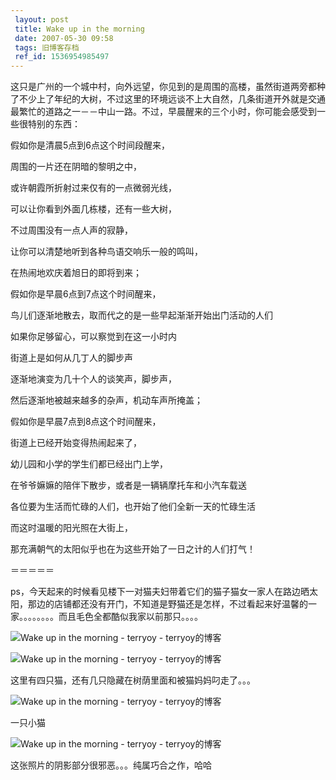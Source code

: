 ```yaml
---
 layout: post
 title: Wake up in the morning
 date: 2007-05-30 09:58
 tags: 旧博客存档
 ref_id: 1536954985497
---
```

这只是广州的一个城中村，向外远望，你见到的是周围的高楼，虽然街道两旁都种了不少上了年纪的大树，不过这里的环境远谈不上大自然，几条街道开外就是交通最繁忙的道路之一－－中山一路。不过，早晨醒来的三个小时，你可能会感受到一些很特别的东西：



假如你是清晨5点到6点这个时间段醒来，

周围的一片还在阴暗的黎明之中，

或许朝霞所折射过来仅有的一点微弱光线，

可以让你看到外面几栋楼，还有一些大树，

不过周围没有一点人声的寂静，

让你可以清楚地听到各种鸟语交响乐一般的鸣叫，

在热闹地欢庆着旭日的即将到来；



假如你是早晨6点到7点这个时间醒来，

鸟儿们逐渐地散去，取而代之的是一些早起渐渐开始出门活动的人们

如果你足够留心，可以察觉到在这一小时内

街道上是如何从几丁人的脚步声

逐渐地演变为几十个人的谈笑声，脚步声，

然后逐渐地被越来越多的杂声，机动车声所掩盖；



假如你是早晨7点到8点这个时间醒来，

街道上已经开始变得热闹起来了，

幼儿园和小学的学生们都已经出门上学，

在爷爷嫲嫲的陪伴下散步，或者是一辆辆摩托车和小汽车载送

各位要为生活而忙碌的人们，也开始了他们全新一天的忙碌生活

而这时温暖的阳光照在大街上，

那充满朝气的太阳似乎也在为这些开始了一日之计的人们打气！



＝＝＝＝＝

ps，今天起来的时候看见楼下一对猫夫妇带着它们的猫子猫女一家人在路边晒太阳，那边的店铺都还没有开门，不知道是野猫还是怎样，不过看起来好温馨的一家。。。。。。。。而且毛色全都酷似我家以前那只。。。。

 ![Wake up in the morning - terryoy -
terryoy的博客](http://terryoy.blogbus.com/files/11811416120.jpg)

 ![Wake up in the morning - terryoy -
terryoy的博客](http://terryoy.blogbus.com/files/11811416121.jpg)

这里有四只猫，还有几只隐藏在树荫里面和被猫妈妈叼走了。。。

 ![Wake up in the morning - terryoy -
terryoy的博客](http://terryoy.blogbus.com/files/11811416122.jpg)

一只小猫

 ![Wake up in the morning - terryoy -
terryoy的博客](http://terryoy.blogbus.com/files/11811416123.jpg)

这张照片的阴影部分很邪恶。。。纯属巧合之作，哈哈



